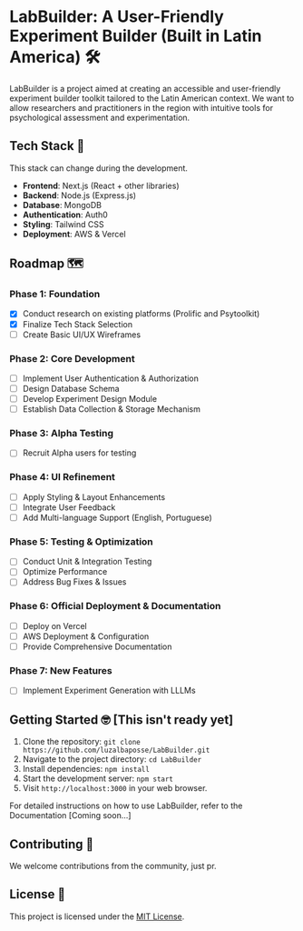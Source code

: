 # LabBuilder: A User-Friendly Experiment Builder (Built in Latin America) 🛠️

LabBuilder is a project aimed at creating an accessible and user-friendly experiment builder toolkit tailored to the Latin American context. We want to allow researchers and practitioners in the region with intuitive tools for psychological assessment and experimentation.

## Tech Stack 🚀
This stack can change during the development.
- **Frontend**: Next.js (React + other libraries)
- **Backend**: Node.js (Express.js)
- **Database**: MongoDB
- **Authentication**: Auth0
- **Styling**: Tailwind CSS
- **Deployment**: AWS & Vercel

## Roadmap 🗺️

### Phase 1: Foundation
- [x] Conduct research on existing platforms (Prolific and Psytoolkit)
- [x] Finalize Tech Stack Selection
- [ ] Create Basic UI/UX Wireframes

### Phase 2: Core Development
- [ ] Implement User Authentication & Authorization
- [ ] Design Database Schema
- [ ] Develop Experiment Design Module
- [ ] Establish Data Collection & Storage Mechanism

### Phase 3: Alpha Testing
- [ ] Recruit Alpha users for testing

### Phase 4: UI Refinement 
- [ ] Apply Styling & Layout Enhancements
- [ ] Integrate User Feedback
- [ ] Add Multi-language Support (English, Portuguese)

### Phase 5: Testing & Optimization 
- [ ] Conduct Unit & Integration Testing
- [ ] Optimize Performance
- [ ] Address Bug Fixes & Issues

### Phase 6: Official Deployment & Documentation 
- [ ] Deploy on Vercel
- [ ] AWS Deployment & Configuration
- [ ] Provide Comprehensive Documentation

### Phase 7: New Features
- [ ] Implement Experiment Generation with LLLMs

## Getting Started 🤓 [This isn't ready yet]

1. Clone the repository: `git clone https://github.com/luzalbaposse/LabBuilder.git`
2. Navigate to the project directory: `cd LabBuilder`
3. Install dependencies: `npm install`
4. Start the development server: `npm start`
5. Visit `http://localhost:3000` in your web browser.

For detailed instructions on how to use LabBuilder, refer to the Documentation [Coming soon...]

## Contributing 🤝

We welcome contributions from the community, just pr.

## License 📝

This project is licensed under the [MIT License](./LICENSE).
